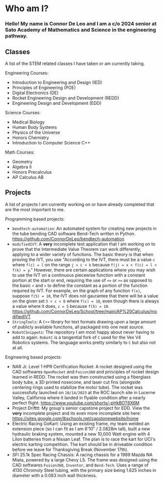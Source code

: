 # Who am I?
### Hello! My name is Connor De Leo and I am a c/o 2024 senior at Sato Academy of Mathematics and Science in the engineering pathway.

## Classes
A list of the STEM related classes I have taken or am currently taking.

Engineering Courses:
- Introduction to Engineering and Design (IED)
- Principles of Engineering (POE)
- Digital Electronics (DE)
- Rocket Engineering Design and Development (REDD)
- Engineering Design and Development (EDD)

Science Courses:
- Medical Biology
- Human Body Systems
- Physics of the Universe
- Honors Chemistry
- Introduction to Computer Science C++

Math Courses:
- Geometry
- Algebra II
- Honors Precalculus
- AP Calculus AB

## Projects
A list of projects I am currently working on or have already completed that are the most important to me.

Programming based projects:
- `bendtech-automation`: An automated system for creating new projects in the tube bending CAD software Bend-Tech written in Python. https://github.com/ConnorDeLeo/bendtech-automation
- `modifiedIVT`: A **very** incomplete test application that I am working on to prove that the Intermediate Value Theorem can work differently, applying to a wider variety of functions. The basic theory is that when proving the IVT, you use "According to the IVT, there must be a value `c` where `f(c) = l` on the range `j < c < k` because `f(j) = x < f(c) = l < f(k) = y`." However, there are certain applications where you may wish to use the IVT on a continuous piecewise function with a constant portion at the start or end, requiring the use of `<=` or `>=` as opposed to the basic `<` and `>` to define the constant as a portion of the function required by IVT. For example, on the graph of any function `f(x)`, suppose `f(5) = 10`, the IVT does not gaurantee that there will be a value on the given set `5 < c < 6` where `f(c) = 10`, even though there is always a value where it does, `c = 5` because `f(5) = 10`. https://github.com/ConnorDeLeo/School/tree/main/AP%20Calculus/modifiedIVT
- `StringTools`: A `C++` library for text formats drawing upon a large amount of publicly available functions, all packaged into one neat source.
- `RobotCSnippets`: The repository I am most happy about never having to add to again. `RobotC` is a tangential fork of `C` used for the Vex V4 Robotics systems. The language works pretty similarly to `C` but also not at all.

Engineering based projects:
- NAR Jr. Level 1 HPR Certification Rocket: A rocket designed using the CAD softwares `OpenRocket` and `Fusion360` and principles of rocket design learned in REDD. The rocket was then constructed using a fiberglass body tube, a 3D printed nosecone, and laser cut fins (alongside centering rings used to stabilize the motor tube). The rocket was successfully launched on `10/14/2023` at the ROC launch site in Lucerne Valley, California where it landed in flyable condition after a nearly perfect flight. https://www.youtube.com/shorts/-pHkBOT6X6M
- Project Drifttt: My group's senior capstone project for EDD. View the **very** incomplete project and its even more incomplete site here: https://sites.google.com/lbschools.net/capstonewebsite/home 
- Electric Racing GoKart: Using an existing frame, my team welded an extension piece (so I can fit as I am 6'10" / 2.0828m tall), built a new hydraulic braking system, mounted a new 10,000 Watt engine with 4 LiIon batteries from a Nissan Leaf. The plan is to race the kart for UCI's electric karting competition. The kart should be in driveable condition before we leave for Thanksgiving Break (November 17th).
- SFI 25.1k Spec Racing Chassis: A racing chassis for a 1989 Mazda NA Miata, powered by a large Chevy LS. The frame was designed using the CAD softwares `Fusion360`, `Inventor`, and `Bend-Tech`. Uses a range of 4130 Chromoly Steel tubing, with the primary size being 1.625 inches in diameter with a 0.083 inch wall thickness.